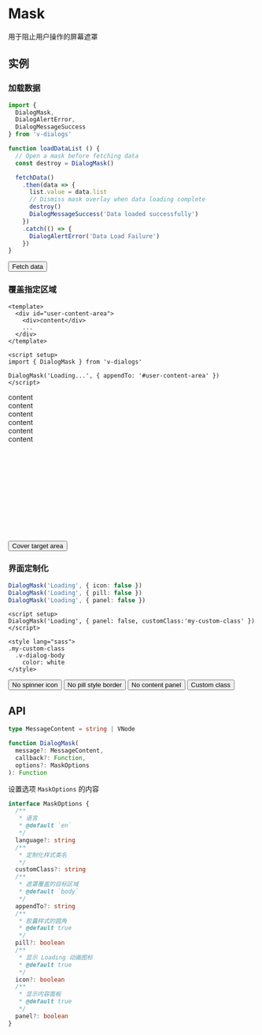 # Mask

用于阻止用户操作的屏幕遮罩

## 实例

### 加载数据

```ts
import {
  DialogMask,
  DialogAlertError,
  DialogMessageSuccess
} from 'v-dialogs'

function loadDataList () {
  // Open a mask before fetching data
  const destroy = DialogMask()

  fetchData()
    .then(data => {
      list.value = data.list
      // Dismiss mask overlay when data loading complete
      destroy()
      DialogMessageSuccess('Data loaded successfully')
    })
    .catch(() => {
      DialogAlertError('Data Load Failure')
    })
}
```

<div>
  <button
    type="button"
    class="btn btn-dark"
    @click="loadDataList"
  >Fetch data</button>
</div>

### 覆盖指定区域

```vue
<template>
  <div id="user-content-area">
    <div>content</div>
    ...
  </div>
</template>

<script setup>
import { DialogMask } from 'v-dialogs'

DialogMask('Loading...', { appendTo: '#user-content-area' })
</script>
```

<div
  style="height: 300px;"
  class="bg-light rounded-3 mb-3 overflow-hidden
  d-flex flex-column justify-content-center align-items-center
  "
  id="user-content-area"
>
  <div>content</div>
  <div>content</div>
  <div>content</div>
  <div>content</div>
  <div>content</div>
  <div>content</div>
</div>

<div>
  <button
    type="button"
    class="btn btn-dark"
    @click="coverTargetArea('#user-content-area')"
  >Cover target area</button>
</div>

### 界面定制化

```ts
DialogMask('Loading', { icon: false })
DialogMask('Loading', { pill: false })
DialogMask('Loading', { panel: false })
```

```vue
<script setup>
DialogMask('Loading', { panel: false, customClass:'my-custom-class' })
</script>

<style lang="sass">
.my-custom-class
  .v-dialog-body
    color: white
</style>
```

<div>
  <button
    type="button"
    class="btn btn-dark me-3"
    @click="openMaskCN({ icon: false })"
  >No spinner icon</button>
  <button
    type="button"
    class="btn btn-dark me-3"
    @click="openMaskCN({ pill: false })"
  >No pill style border</button>
  <button
    type="button"
    class="btn btn-dark me-3"
    @click="openMaskCN({ panel: false })"
  >No content panel</button>
  <button
    type="button"
    class="btn btn-dark me-3"
    @click="openMaskCN({ panel: false, customClass: 'my-custom-class' })"
  >Custom class</button>
</div>

<script setup>
import { useMaskExamples } from '@/script/dialog/mask'

const {
  loadDataList,
  coverTargetArea,
  openMaskCN
} = useMaskExamples()
</script>

<style lang="sass">
.my-custom-class
  .v-dialog-body
    color: white
</style>

## API

```ts
type MessageContent = string | VNode

function DialogMask(
  message?: MessageContent,
  callback?: Function,
  options?: MaskOptions
): Function
```

设置选项 `MaskOptions` 的内容

```ts
interface MaskOptions {
  /**
   * 语言
   * @default `en`
   */
  language?: string
  /**
   * 定制化样式类名
   */
  customClass?: string
  /**
   * 遮罩覆盖的目标区域
   * @default `body`
   */
  appendTo?: string
  /**
   * 胶囊样式的圆角
   * @default true
   */
  pill?: boolean
  /**
   * 显示 Loading 动画图标
   * @default true
   */
  icon?: boolean
  /**
   * 显示内容面板
   * @default true
   */
  panel?: boolean
}
```
